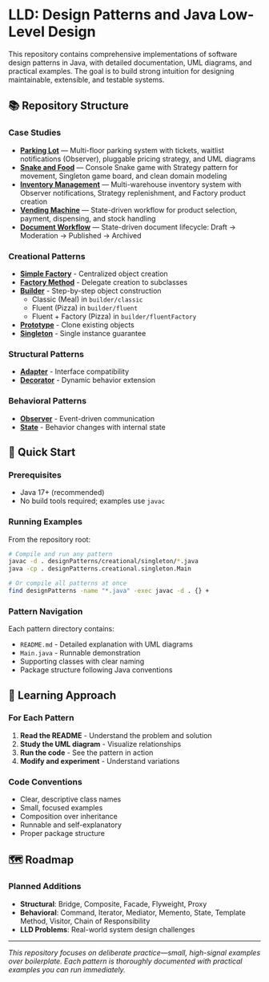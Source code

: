 # LLD: Design Patterns and Java Low-Level Design

This repository contains comprehensive implementations of software design patterns in Java, with detailed documentation, UML diagrams, and practical examples. The goal is to build strong intuition for designing maintainable, extensible, and testable systems.

## 📚 Repository Structure

### Case Studies
- **[Parking Lot](caseStudies/ParkingLot/README.md)** — Multi-floor parking system with tickets, waitlist notifications (Observer), pluggable pricing strategy, and UML diagrams
- **[Snake and Food](caseStudies/SnakeAndFood/README.md)** — Console Snake game with Strategy pattern for movement, Singleton game board, and clean domain modeling
- **[Inventory Management](caseStudies/InventoryManagementSystem/README.md)** — Multi-warehouse inventory system with Observer notifications, Strategy replenishment, and Factory product creation
 - **[Vending Machine](caseStudies/VendingMachine/README.md)** — State-driven workflow for product selection, payment, dispensing, and stock handling
 - **[Document Workflow](caseStudies/DocumentWorkflow/README.md)** — State-driven document lifecycle: Draft → Moderation → Published → Archived

### Creational Patterns
- **[Simple Factory](designPatterns/creational/simpleFactory/README.md)** - Centralized object creation
- **[Factory Method](designPatterns/creational/factory/README.md)** - Delegate creation to subclasses
- **[Builder](designPatterns/creational/builder/README.md)** - Step-by-step object construction
  - Classic (Meal) in `builder/classic`
  - Fluent (Pizza) in `builder/fluent`
  - Fluent + Factory (Pizza) in `builder/fluentFactory`
- **[Prototype](designPatterns/creational/prototype/README.md)** - Clone existing objects
- **[Singleton](designPatterns/creational/singleton/README.md)** - Single instance guarantee

### Structural Patterns
- **[Adapter](designPatterns/structural/adapter/README.md)** - Interface compatibility
- **[Decorator](designPatterns/structural/decorator/README.md)** - Dynamic behavior extension

### Behavioral Patterns
- **[Observer](designPatterns/behavioural/observer/README.md)** - Event-driven communication
- **[State](designPatterns/behavioural/state/README.md)** - Behavior changes with internal state

## 🚀 Quick Start

### Prerequisites
- Java 17+ (recommended)
- No build tools required; examples use `javac`

### Running Examples
From the repository root:

```bash
# Compile and run any pattern
javac -d . designPatterns/creational/singleton/*.java
java -cp . designPatterns.creational.singleton.Main

# Or compile all patterns at once
find designPatterns -name "*.java" -exec javac -d . {} +
```

### Pattern Navigation
Each pattern directory contains:
- `README.md` - Detailed explanation with UML diagrams
- `Main.java` - Runnable demonstration
- Supporting classes with clear naming
- Package structure following Java conventions

## 🎯 Learning Approach

### For Each Pattern
1. **Read the README** - Understand the problem and solution
2. **Study the UML diagram** - Visualize relationships
3. **Run the code** - See the pattern in action
4. **Modify and experiment** - Understand variations

### Code Conventions
- Clear, descriptive class names
- Small, focused examples
- Composition over inheritance
- Runnable and self-explanatory
- Proper package structure


## 🗺️ Roadmap

### Planned Additions
- **Structural**: Bridge, Composite, Facade, Flyweight, Proxy
- **Behavioral**: Command, Iterator, Mediator, Memento, State, Template Method, Visitor, Chain of Responsibility
- **LLD Problems**: Real-world system design challenges

---

*This repository focuses on deliberate practice—small, high-signal examples over boilerplate. Each pattern is thoroughly documented with practical examples you can run immediately.*